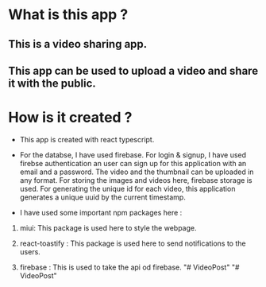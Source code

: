 # What is this app ?

## This is a video sharing app.
## This app can be used to upload a video and share it with the public.

# How is it created ?

- This app is created with react typescript.

- For the databse, I have used firebase. For login & signup, I have used firebse authentication an user can sign up for this application with an email and a password. The video and the thumbnail can be uploaded in any format. For storing the images and videos here, firebase storage is used. For generating the unique id for each video, this application generates a unique uuid by the current timestamp.

- I have used some important npm packages here :

1. miui: This package is used here to style the webpage.

2. react-toastify : This package is used here to send notifications to the users.

3. firebase : This is used to take the api od firebase.
"# VideoPost" 
"# VideoPost" 
